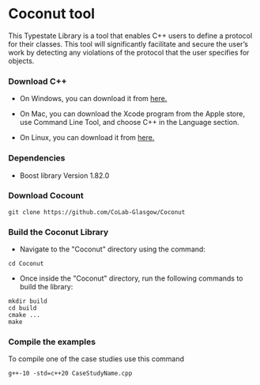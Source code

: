 # Coconut tool 
This Typestate Library is a tool that enables C++ users to define a protocol for their classes. This tool will significantly facilitate and secure the user’s work by detecting any violations of the protocol that the user specifies for objects.

### Download C++ ###
- On Windows, you can download it from [here.](https://docs.microsoft.com/en-us/cpp/build/vscpp-step-0-installation?view=msvc-170/ "Install C and C++ support in Visual Studio") 

- On Mac, you can download the Xcode program from the Apple store, use Command Line Tool, and choose C++ in the Language section.

- On Linux, you can download it from [here.](https://learn.microsoft.com/en-us/cpp/linux/download-install-and-setup-the-linux-development-workload?view=msvc-170) 

### Dependencies ###

- Boost library Version 1.82.0
  
### Download Cocount ###

```
git clone https://github.com/CoLab-Glasgow/Coconut

```

### Build the Coconut Library ##
- Navigate to the "Coconut" directory using the command:

```
cd Coconut

```
- Once inside the "Coconut" directory, run the following commands to build the library:
  

```
mkdir build
cd build 
cmake ... 
make
```

### Compile the examples ###
 
To compile one of the case studies use this command

 ``` 
g++-10 -std=c++20 CaseStudyName.cpp

```
 


